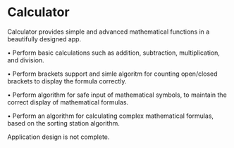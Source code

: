 # Calculator

Calculator provides simple and advanced mathematical functions in a beautifully designed app.

• Perform basic calculations such as addition, subtraction, multiplication, and division.

• Perform brackets support and simle algoritm for counting open/closed brackets to display the formula correctly.

• Perform algorithm for safe input of mathematical symbols, to maintain the correct display of mathematical formulas.

• Perform an algorithm for calculating complex mathematical formulas, based on the sorting station algorithm.

Application design is not complete.
